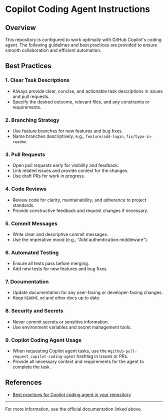 # Copilot Coding Agent Instructions

## Overview
This repository is configured to work optimally with GitHub Copilot's coding agent. The following guidelines and best practices are provided to ensure smooth collaboration and efficient automation.

## Best Practices

### 1. Clear Task Descriptions
- Always provide clear, concise, and actionable task descriptions in issues and pull requests.
- Specify the desired outcome, relevant files, and any constraints or requirements.

### 2. Branching Strategy
- Use feature branches for new features and bug fixes.
- Name branches descriptively, e.g., `feature/add-login`, `fix/typo-in-readme`.

### 3. Pull Requests
- Open pull requests early for visibility and feedback.
- Link related issues and provide context for the changes.
- Use draft PRs for work in progress.

### 4. Code Reviews
- Review code for clarity, maintainability, and adherence to project standards.
- Provide constructive feedback and request changes if necessary.

### 5. Commit Messages
- Write clear and descriptive commit messages.
- Use the imperative mood (e.g., "Add authentication middleware").

### 6. Automated Testing
- Ensure all tests pass before merging.
- Add new tests for new features and bug fixes.

### 7. Documentation
- Update documentation for any user-facing or developer-facing changes.
- Keep `README.md` and other docs up to date.

### 8. Security and Secrets
- Never commit secrets or sensitive information.
- Use environment variables and secret management tools.

### 9. Copilot Coding Agent Usage
- When requesting Copilot agent tasks, use the `#github-pull-request_copilot-coding-agent` hashtag in issues or PRs.
- Provide all necessary context and requirements for the agent to complete the task.

## References
- [Best practices for Copilot coding agent in your repository](https://gh.io/copilot-coding-agent-tips)

---

For more information, see the official documentation linked above.
